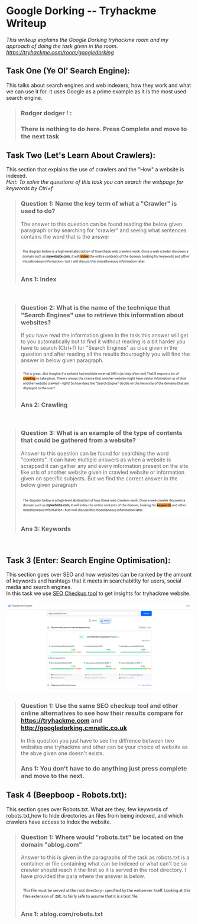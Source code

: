 # Google Dorking -- Tryhackme Writeup
*This writeup explains the Google Dorking tryhackme room and my approach of doing the task given in the room. https://tryhackme.com/room/googledorking*

## Task One (Ye Ol' Search Engine):
This talks about search engines and web indexers, how they work and what we can use it for. it uses Google as a prime example as it is the most used search engine.<br>
>### Rodger dodger ! :
>### There is nothing to do here. Press Complete and move to the next task

## Task Two (Let's Learn About Crawlers):
This section that explains the use of crawlers and the "How" a website is indexed.<br>
*Hint: To solve the questions of this task you can search the webpage for keywords by Ctrl+f*
>### Question 1: Name the key term of what a "Crawler" is used to do?
>The answer to this question can be found reading the below given paragraph or by searching for "crawler" and seeing what sentences contains the word that is the answer<br><br>
>![](images/T2%20Q1.png)
>### Ans 1: Index 
<br>

>### Question 2: What is the name of the technique that "Search Engines" use to retrieve this information about websites?
>If you have read the information given in the task this answer will get to you automatically but to find it without reading is a bit harder you have to search (Ctrl+f) for "Search Engines" as clue given in the question and after reading all the results thouroughly you will find the answer in below given paragraph.
<br><br>
>![](images/T2%20Q2.png)
>### Ans 2: Crawling
<br>

>### Question 3: What is an example of the type of contents that could be gathered from a website?
>Answer to this question can be found for searching the word "contents". It can have multiple answers as when a website is scrapped it can gather any and every information present on the site like urls of another website given in crawled website or information given on specific subjects. But we find the correct answer in the below given paragraph<br><br>
>![](images/T2%20Q3.png)
>### Ans 3: Keywords
<br>

## Task 3 (Enter: Search Engine Optimisation):
This section goes over SEO and how websites can be ranked by the amount of keywords and hashtags that it meets in searchabitlty for users, social media and search engines.<br>
In this task we use [SEO Checkup tool](https://web.dev/measure/) to get insights for tryhackme website.<br><br>
![](images/T3%20Q1.png)
>### Question 1: Use the same SEO checkup tool and other online alternatives to see how their results compare for https://tryhackme.com and http://googledorking.cmnatic.co.uk
>In this question you just have to see the diffrence between two websites one tryhackme and other can be your choice of website as the abve given one doesn't exists.
>### Ans 1: You don't have to do anything just press complete and move to the next.

## Task 4 (Beepboop - Robots.txt):
This section goes over Robots.txt. What are they, few keywords of robots.txt,how to hide directories an files from being indexed, and which crawlers have access to index the website.
>### Question 1: Where would "robots.txt" be located on the domain "ablog.com"
>Answer to this is given in the paragraphs of the task as robots.txt is a container or file containing what can be indexed or what can't be so crawler should reach it the first so it is served in the root directory. I have provided the para where the answer is below.<br><br>
>![](images/T4%20Q1.png)
>### Ans 1: ablog.com/robots.txt
